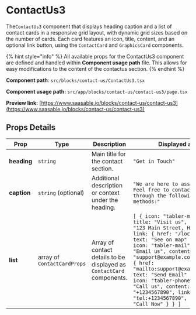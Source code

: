 # ContactUs3

The`ContactUs3` component that displays heading caption and  a list of contact cards in a responsive grid layout, with dynamic grid sizes based on the number of cards. Each card features an icon, title, content, and an optional link button, using the `ContactCard` and `GraphicsCard` components.

{% hint style="info" %}
All available props for the ContactUs3 component are defined and handled within **Component usage path** file. This allows for easy modifications to the content of the contactus section.
{% endhint %}

**Component path**: `src/blocks/contact-us/ContactUs3.tsx`

**Component usage path:**  `src/app/blocks/contact-us/contact-us3/page.tsx`

**Preview link:** [https://www.saasable.io/blocks/contact-us/contact-us3](https://www.saasable.io/blocks/contact-us/contact-us3)

## Props Details

| Prop        | Type                        | Description                                                           | Displayed as                                                                                                                                                                                                                                                                                                                                                                                                      |
| ----------- | --------------------------- | --------------------------------------------------------------------- | ----------------------------------------------------------------------------------------------------------------------------------------------------------------------------------------------------------------------------------------------------------------------------------------------------------------------------------------------------------------------------------------------------------------- |
| **heading** | `string`                    | Main title for the contact section.                                   | `"Get in Touch"`                                                                                                                                                                                                                                                                                                                                                                                                  |
| **caption** | `string` (optional)         | Additional description or context under the heading.                  | `"We are here to assist you. Feel free to contact us through the following methods:"`                                                                                                                                                                                                                                                                                                                             |
| **list**    | array of `ContactCardProps` | Array of contact details to be displayed as `ContactCard` components. | `[ { icon: "tabler-map-pin", title: "Visit us", content: "123 Main Street, Hometown", link: { href: "/location", text: "See on map" } }, { icon: "tabler-mail", title: "Email us", content: "support@example.com", link: { href: "mailto:support@example.com", text: "Send Email" } }, { icon: "tabler-phone", title: "Call us", content: "+1234567890", link: { href: "tel:+1234567890", text: "Call Now" } } ]` |

